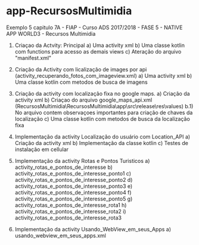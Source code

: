 # app-RecursosMultimidia
Exemplo 5 capitulo 7A - FIAP - Curso ADS 2017/2018 - FASE 5 - NATIVE APP WORLD3 - Recursos Multimidia

1) Criaçao da Actvity: Principal
    a) Uma activity xml
    b) Uma classe kotlin com functions para acesso as demais views
    c) Ateração do arquivo "manifest.xml"
    
2) Criação da Activity com licalização de images por api (activity_recuperando_fotos_com_imageview.xml)
    a) Uma activity xml
    b) Uma classe kotlin com metodos de busca de imagens
    
 3) Criação da activity com localização fixa no google maps.
    a) Criação da activity xml
    b) Criaçao do arquivo google_maps_api.xml (RecursosMultimidia\RecursosMultimidia\app\src\release\res\values)
      b.1) No arquivo contem observaçoes importantes para criação de chaves da localização
    c) Uma classe kotlin com metodos de busca da localização fixa
  4) Implementação da activity Localização do usuário com Location_API
    a) Criação da activity xml
    b) Implementação da classe kotlin
    c) Testes de instalação em cellular
   
  5) Implementação da activity Rotas e Pontos Turisticos
    a) activity_rotas_e_pontos_de_interesse
    b) activity_rotas_e_pontos_de_interesse_ponto1
    c) activity_rotas_e_pontos_de_interesse_ponto2
    d) activity_rotas_e_pontos_de_interesse_ponto3
    e) activity_rotas_e_pontos_de_interesse_ponto4
    f) activity_rotas_e_pontos_de_interesse_ponto5
    g) activity_rotas_e_pontos_de_interesse_rota1
    h) activity_rotas_e_pontos_de_interesse_rota2
    i) activity_rotas_e_pontos_de_interesse_rota3
   
   6) Implementação da activity Usando_WebView_em_seus_Apps
    a) usando_webview_em_seus_apps.xml
